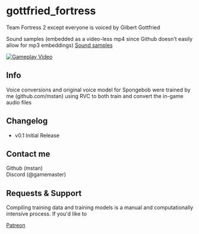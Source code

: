 # gottfried_fortress
Team Fortress 2 except everyone is voiced by Gilbert Gottfried

Sound samples (embedded as a video-less mp4 since Github doesn't easily allow for mp3 embeddings)
[Sound samples](/sample/sample.mp3)

[![Gameplay Video](https://img.youtube.com/vi/uYDtpqYJSgU/0.jpg)](https://www.youtube.com/watch?v=uYDtpqYJSgU?raw=1)


## Info
Voice conversions and original voice model for Spongebob were trained by me (github.com/mstan) using RVC to both train and convert the in-game audio files

## Changelog

- v0.1 Initial Release


## Contact me
Github (mstan)  
Discord (@gamemaster)  

## Requests & Support
Compiling training data and training models is a manual and computationally intensive process. If you'd like to 

[Patreon](https://www.patreon.com/gamemaster1379)
